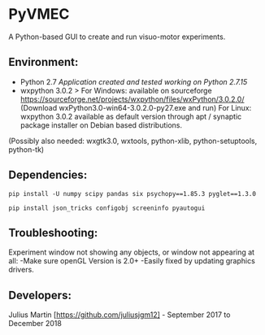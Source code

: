 # PyVMEC
A Python-based GUI to create and run visuo-motor experiments.

## Environment:

- Python 2.7 *Application created and tested working on Python 2.7.15*
- wxpython 3.0.2 > For Windows: available on sourceforge https://sourceforge.net/projects/wxpython/files/wxPython/3.0.2.0/
(Download wxPython3.0-win64-3.0.2.0-py27.exe and run)
  For Linux: wxpython 3.0.2 available as default version through apt / synaptic package installer on Debian based distributions.

(Possibly also needed: wxgtk3.0, wxtools, python-xlib, python-setuptools, python-tk)

## Dependencies:

`pip install -U numpy scipy pandas six psychopy==1.85.3 pyglet==1.3.0`

`pip install json_tricks configobj screeninfo pyautogui`

## Troubleshooting:

Experiment window not showing any objects, or window not appearing at all:
-Make sure openGL Version is 2.0+
-Easily fixed by updating graphics drivers.

## Developers:

Julius Martin [https://github.com/juliusjgm12] - September 2017 to December 2018


